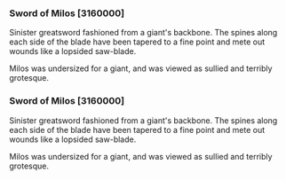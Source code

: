 ### Sword of Milos [3160000]

Sinister greatsword fashioned from a giant's backbone. The spines along each side of the blade have been tapered to a fine point and mete out wounds like a lopsided saw-blade.

Milos was undersized for a giant, and was viewed as sullied and terribly grotesque.### Sword of Milos [3160000]

Sinister greatsword fashioned from a giant's backbone. The spines along each side of the blade have been tapered to a fine point and mete out wounds like a lopsided saw-blade.

Milos was undersized for a giant, and was viewed as sullied and terribly grotesque.